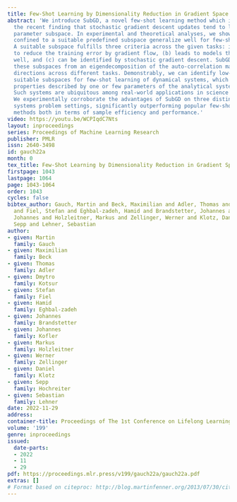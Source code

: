 ```yaml
---
title: Few-Shot Learning by Dimensionality Reduction in Gradient Space
abstract: 'We introduce SubGD, a novel few-shot learning method which is based on
  the recent finding that stochastic gradient descent updates tend to live in a low-dimensional
  parameter subspace. In experimental and theoretical analyses, we show that models
  confined to a suitable predefined subspace generalize well for few-shot learning.
  A suitable subspace fulfills three criteria across the given tasks: it (a) allows
  to reduce the training error by gradient flow, (b) leads to models that generalize
  well, and (c) can be identified by stochastic gradient descent. SubGD identifies
  these subspaces from an eigendecomposition of the auto-correlation matrix of update
  directions across different tasks. Demonstrably, we can identify low-dimensional
  suitable subspaces for few-shot learning of dynamical systems, which have varying
  properties described by one or few parameters of the analytical system description.
  Such systems are ubiquitous among real-world applications in science and engineering.
  We experimentally corroborate the advantages of SubGD on three distinct dynamical
  systems problem settings, significantly outperforming popular few-shot learning
  methods both in terms of sample efficiency and performance.'
video: https://youtu.be/WCPIqdC7Nts
layout: inproceedings
series: Proceedings of Machine Learning Research
publisher: PMLR
issn: 2640-3498
id: gauch22a
month: 0
tex_title: Few-Shot Learning by Dimensionality Reduction in Gradient Space
firstpage: 1043
lastpage: 1064
page: 1043-1064
order: 1043
cycles: false
bibtex_author: Gauch, Martin and Beck, Maximilian and Adler, Thomas and Kotsur, Dmytro
  and Fiel, Stefan and Eghbal-zadeh, Hamid and Brandstetter, Johannes and Kofler,
  Johannes and Holzleitner, Markus and Zellinger, Werner and Klotz, Daniel and Hochreiter,
  Sepp and Lehner, Sebastian
author:
- given: Martin
  family: Gauch
- given: Maximilian
  family: Beck
- given: Thomas
  family: Adler
- given: Dmytro
  family: Kotsur
- given: Stefan
  family: Fiel
- given: Hamid
  family: Eghbal-zadeh
- given: Johannes
  family: Brandstetter
- given: Johannes
  family: Kofler
- given: Markus
  family: Holzleitner
- given: Werner
  family: Zellinger
- given: Daniel
  family: Klotz
- given: Sepp
  family: Hochreiter
- given: Sebastian
  family: Lehner
date: 2022-11-29
address:
container-title: Proceedings of The 1st Conference on Lifelong Learning Agents
volume: '199'
genre: inproceedings
issued:
  date-parts:
  - 2022
  - 11
  - 29
pdf: https://proceedings.mlr.press/v199/gauch22a/gauch22a.pdf
extras: []
# Format based on citeproc: http://blog.martinfenner.org/2013/07/30/citeproc-yaml-for-bibliographies/
---
```

